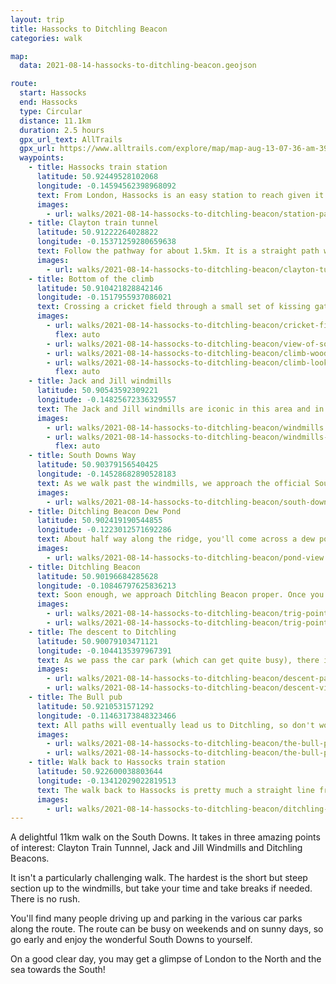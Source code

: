 ```yaml
---
layout: trip
title: Hassocks to Ditchling Beacon
categories: walk

map:
  data: 2021-08-14-hassocks-to-ditchling-beacon.geojson

route:
  start: Hassocks
  end: Hassocks
  type: Circular
  distance: 11.1km
  duration: 2.5 hours
  gpx_url_text: AllTrails
  gpx_url: https://www.alltrails.com/explore/map/map-aug-13-07-36-am-390e982?u=m&sh=xr4vxe
  waypoints:
    - title: Hassocks train station
      latitude: 50.92449528102068
      longitude: -0.14594562398968092
      text: From London, Hassocks is an easy station to reach given it is on the same line as Gatwick Airport and Brighton. It is served by Southern Rail and Thameslink so it covers much of London. Upon arrival (from London), exit the ticket barriers and head down the tunnel to cross to the other side of the tracks. Turn left to the car park and find a set of stairs in the corner. Cross the sometimes busy road under the train bridge and spot a set of stairs up to a pathway.
      images:
        - url: walks/2021-08-14-hassocks-to-ditchling-beacon/station-pathway.jpg
    - title: Clayton train tunnel
      latitude: 50.91222264028822
      longitude: -0.15371259280659638
      text: Follow the pathway for about 1.5km. It is a straight path which follows alongside the railway tracks. There are some stiles leading to other walking routes along the way. Not much of interest here, but there are some openings amongst the bushes and trees which give a glimpse as to our destinations. As we emerge out of the pathway, we get to a busy road. We'll be turning left at the junction, but if there aren't many cars hop over to take a look at the majestic Clayton Tunnel.
      images:
        - url: walks/2021-08-14-hassocks-to-ditchling-beacon/clayton-tunnel.jpg
    - title: Bottom of the climb
      latitude: 50.910421828842146
      longitude: -0.1517955937086021
      text: Crossing a cricket field through a small set of kissing gates and passing a church, we get to the start of the most strenuous climb of this route. The start of it is amongst trees so we have plenty of shade. About half way, we exit the woods and start traversing up steeper grasslands towards the windmills. Take a second to look backwards towards the north. The views are spectacular.
      images:
        - url: walks/2021-08-14-hassocks-to-ditchling-beacon/cricket-field.jpg
          flex: auto
        - url: walks/2021-08-14-hassocks-to-ditchling-beacon/view-of-south-downs-ridge.jpg
        - url: walks/2021-08-14-hassocks-to-ditchling-beacon/climb-woods.jpg
        - url: walks/2021-08-14-hassocks-to-ditchling-beacon/climb-look-back.jpg
          flex: auto
    - title: Jack and Jill windmills
      latitude: 50.90543592309221
      longitude: -0.14825672336329557
      text: The Jack and Jill windmills are iconic in this area and in the South Downs national park. This is a great place to catch your breath by sitting on the grassy banks looking back on where we just climbed up. There is a small portable cafe hidden around the corner if you need a drink and snacks. Would suggest taking the anti-clockwise route around the windmills - the clockwise route takes us through narrow overgrown shrubs with many thorns.
      images:
        - url: walks/2021-08-14-hassocks-to-ditchling-beacon/windmills.jpg
        - url: walks/2021-08-14-hassocks-to-ditchling-beacon/windmills-view.jpg
          flex: auto
    - title: South Downs Way
      latitude: 50.90379156540425
      longitude: -0.14528682890528183
      text: As we walk past the windmills, we approach the official South Downs Way path. If you're lucky, you'll also spot some horses! The South Downs Way will start taking us up towards Ditchling Beacon. The path is well signposted and you'll probably see a lot of people here.
      images:
        - url: walks/2021-08-14-hassocks-to-ditchling-beacon/south-downs-way-horse.jpg
    - title: Ditchling Beacon Dew Pond
      latitude: 50.902419190544855
      longitude: -0.1223012571692286
      text: About half way along the ridge, you'll come across a dew pond. It has two distinctive windswept trees. It is a nice place to take a break and enjoy the views.
      images:
        - url: walks/2021-08-14-hassocks-to-ditchling-beacon/pond-view.jpg
    - title: Ditchling Beacon
      latitude: 50.90196684285628
      longitude: -0.10846797625836213
      text: Soon enough, we approach Ditchling Beacon proper. Once you spot the car park from afar, the trig point is on the right of the path. It can be easy to miss if the grass is particularly long.
      images:
        - url: walks/2021-08-14-hassocks-to-ditchling-beacon/trig-point.jpg
        - url: walks/2021-08-14-hassocks-to-ditchling-beacon/trig-point-close-up.jpg
    - title: The descent to Ditchling
      latitude: 50.90079103471121
      longitude: -0.1044135397967391
      text: As we pass the car park (which can get quite busy), there is a small track on the left which follows the main road. Take this path. We will follow this all the way down to the town of Ditchling. The route is relatively steep so watch your footing - it is very easy to slip even on a dry day. In the early months, it may be quite overgrown, but in the summer months it should be quite a pleasant walk.
      images:
        - url: walks/2021-08-14-hassocks-to-ditchling-beacon/descent-path.jpg
        - url: walks/2021-08-14-hassocks-to-ditchling-beacon/descent-view.jpg
    - title: The Bull pub
      latitude: 50.9210531571292
      longitude: -0.11463173848323466
      text: All paths will eventually lead us to Ditchling, so don't worry about taking a wrong path. Pick the one that looks the most appealing or adventurous. The Bull pub is a delightful establishment serving drinks and food. They have a nice garden round the back with plenty of tables and chairs. It can get very busy later in the day and especially when the weather is beautiful. Nevertheless, this is a great place to get some sustenance and relax.
      images:
        - url: walks/2021-08-14-hassocks-to-ditchling-beacon/the-bull-pub-lamb-kofte.jpg
        - url: walks/2021-08-14-hassocks-to-ditchling-beacon/the-bull-pub-ham-eggs.jpg
    - title: Walk back to Hassocks train station
      latitude: 50.922600038803644
      longitude: -0.13412029022819513
      text: The walk back to Hassocks is pretty much a straight line from Ditchling and past Keymer. Follow the pavements, crossing when forced to, all the way back. It'll take around 30 minutes, if you wanted to time the walk for your next train. Cross back through the tunnel for the platform for trains back to London.
      images:
        - url: walks/2021-08-14-hassocks-to-ditchling-beacon/ditchling-sign-post.jpg
---
```


A delightful 11km walk on the South Downs. It takes in three amazing points of interest: Clayton Train Tunnnel, Jack and Jill Windmills and Ditchling Beacons.

It isn't a particularly challenging walk. The hardest is the short but steep section up to the windmills, but take your time and take breaks if needed. There is no rush.

You'll find many people driving up and parking in the various car parks along the route. The route can be busy on weekends and on sunny days, so go early and enjoy the wonderful South Downs to yourself.

On a good clear day, you may get a glimpse of London to the North and the sea towards the South!
